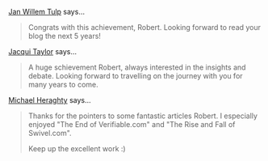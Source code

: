 <a href="http://www.janwillemtulp.com" rel="nofollow noopener" target="_blank">Jan Willem Tulp</a> says…
>	Congrats with this achievement, Robert. Looking forward to read your blog the next 5 years!

<a href="Http://www.FlyingBinary.com" rel="nofollow noopener" target="_blank">Jacqui Taylor</a> says…
>	A huge schievement Robert, always interested in the insights and debate. Looking forward to travelling on the journey with you for many years to come.

<a href="http://www.userjourneys.com" rel="nofollow noopener" target="_blank">Michael Heraghty</a> says…
>	Thanks for the pointers to some fantastic articles Robert. I especially enjoyed "The End of Verifiable.com" and "The Rise and Fall of Swivel.com".
>	
>	Keep up the excellent work :)
